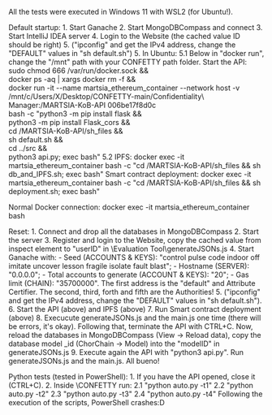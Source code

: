 All the tests were executed in Windows 11 with WSL2 (for Ubuntu!).

Default startup:
	1. Start Ganache
	2. Start MongoDBCompass and connect
	3. Start IntelliJ IDEA server
	4. Login to the Website (the cached value ID should be right)
	5. ("ipconfig" and get the IPv4 address, change the "DEFAULT" values in "sh default.sh")
	5. In Ubuntu:
		5.1
			Below in "docker run", change the "/mnt" path with your CONFETTY path folder.
			Start the API:
				sudo chmod 666 /var/run/docker.sock && \
				docker ps -aq | xargs docker rm -f && \
				docker run -it --name martsia_ethereum_container --network host -v 											/mnt/c/Users/X/Desktop/CONFETTY-main/Confidentiality\ Manager:/MARTSIA-KoB-API 006be17f8d0c \
				bash -c "python3 -m pip install flask && \
				python3 -m pip install Flask_cors && \
				cd /MARTSIA-KoB-API/sh_files && \
				sh default.sh && \
				cd ../src && \
				python3 api.py; exec bash"
		5.2
			IPFS:
				docker exec -it martsia_ethereum_container bash -c "cd /MARTSIA-KoB-API/sh_files && sh db_and_IPFS.sh; exec bash"
			Smart contract deployment:
				docker exec -it martsia_ethereum_container bash -c "cd /MARTSIA-KoB-API/sh_files && sh deployment.sh; exec bash"
		

Normal Docker connection:
docker exec -it martsia_ethereum_container bash

Reset:
	1. Connect and drop all the databases in MongoDBCompass
	2. Start the server
	3. Register and login to the Website, copy the cached value from inspect element to "userID" in \Evaluation Tool\generateJSONs.js
	4. Start Ganache with:
		- Seed (ACCOUNTS & KEYS): "control pulse code indoor off imitate uncover lesson fragile isolate fault blast";
		- Hostname (SERVER): "0.0.0.0";
		- Total accounts to generate (ACCOUNT & KEYS): "20";
		- Gas limit (CHAIN): "35700000".
		The first address is the "default" and Attribute Certifier. The second, third, forth and fifth are the Authorities!
	5. ("ipconfig" and get the IPv4 address, change the "DEFAULT" values in "sh default.sh").
	6. Start the API (above) and IPFS (above)
	7. Run Smart contract deployment (above)
	8. Execucute generateJSONs.js and the main.js one time (there will be errors, it's okay). Following that, terminate the API with CTRL+C. Now, reload the databases in MongoDBCompass (View -> Reload data), copy the database model _id (ChorChain -> Model) into the "modelID" in generateJSONs.js
	9. Execute again the API with "python3 api.py". Run generateJSONs.js and the main.js. All bueno!

Python tests (tested in PowerShell):
	1. If you have the API opened, close it (CTRL+C).
	2. Inside \CONFETTY run:
		2.1 "python auto.py -t1"
		2.2 "python auto.py -t2"
		2.3 "python auto.py -t3"
        2.4 "python auto.py -t4"
	Following the execution of the scripts, PowerShell crashes:D
